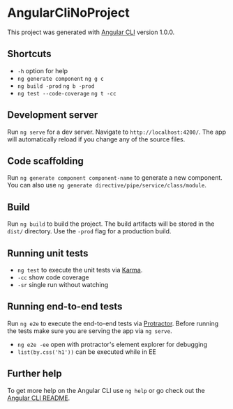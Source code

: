 # AngularCliNoProject

This project was generated with [Angular CLI](https://github.com/angular/angular-cli) version 1.0.0.

## Shortcuts
* `-h` option for help
* `ng generate component` `ng g c`
* `ng build -prod` `ng b -prod`
* `ng test --code-coverage` `ng t -cc`

## Development server

Run `ng serve` for a dev server. Navigate to `http://localhost:4200/`. The app will automatically reload if you change any of the source files.

## Code scaffolding

Run `ng generate component component-name` to generate a new component. You can also use `ng generate directive/pipe/service/class/module`.

## Build

Run `ng build` to build the project. The build artifacts will be stored in the `dist/` directory. Use the `-prod` flag for a production build.

## Running unit tests

* `ng test` to execute the unit tests via [Karma](https://karma-runner.github.io).
* `-cc` show code coverage
* `-sr` single run without watching

## Running end-to-end tests

Run `ng e2e` to execute the end-to-end tests via [Protractor](http://www.protractortest.org/).
Before running the tests make sure you are serving the app via `ng serve`.
* `ng e2e -ee` open with protractor's element explorer for debugging
* `list(by.css('h1'))` can be executed while in EE


## Further help

To get more help on the Angular CLI use `ng help` or go check out the [Angular CLI README](https://github.com/angular/angular-cli/blob/master/README.md).
